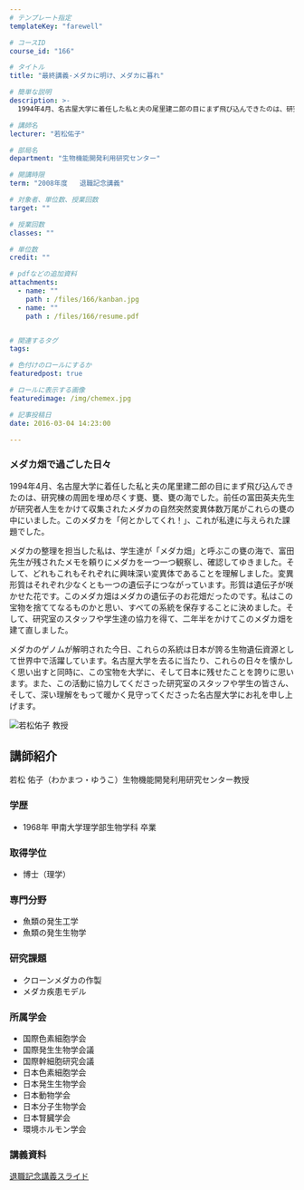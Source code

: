 ```yaml
---
# テンプレート指定
templateKey: "farewell"

# コースID
course_id: "166"

# タイトル
title: "最終講義-メダカに明け、メダカに暮れ"

# 簡単な説明
description: >-
  1994年4月、名古屋大学に着任した私と夫の尾里建二郎の目にまず飛び込んできたのは、研究棟の周囲を埋め尽くす甕、甕、甕の海でした。前任の富田英夫先生が研究者人生をかけて収集されたメダカの自然突然変...

# 講師名
lecturer: "若松佑子"

# 部局名
department: "生物機能開発利用研究センター"

# 開講時限
term: "2008年度	退職記念講義"

# 対象者、単位数、授業回数
target: ""

# 授業回数
classes: ""

# 単位数
credit: ""

# pdfなどの追加資料
attachments: 
  - name: "" 
    path : /files/166/kanban.jpg
  - name: "" 
    path : /files/166/resume.pdf


# 関連するタグ
tags:

# 色付けのロールにするか
featuredpost: true

# ロールに表示する画像
featuredimage: /img/chemex.jpg

# 記事投稿日
date: 2016-03-04 14:23:00

---
```

### メダカ畑で過ごした日々

1994年4月、名古屋大学に着任した私と夫の尾里建二郎の目にまず飛び込んできたのは、研究棟の周囲を埋め尽くす甕、甕、甕の海でした。前任の富田英夫先生が研究者人生をかけて収集されたメダカの自然突然変異体数万尾がこれらの甕の中にいました。このメダカを「何とかしてくれ！」、これが私達に与えられた課題でした。 

メダカの整理を担当した私は、学生達が「メダカ畑」と呼ぶこの甕の海で、富田先生が残されたメモを頼りにメダカを一つ一つ観察し、確認してゆきました。そして、どれもこれもそれぞれに興味深い変異体であることを理解しました。変異形質はそれぞれ少なくとも一つの遺伝子につながっています。形質は遺伝子が咲かせた花です。このメダカ畑はメダカの遺伝子のお花畑だったのです。私はこの宝物を捨ててなるものかと思い、すべての系統を保存することに決めました。そして、研究室のスタッフや学生達の協力を得て、二年半をかけてこのメダカ畑を建て直しました。 

メダカのゲノムが解明された今日、これらの系統は日本が誇る生物遺伝資源として世界中で活躍しています。名古屋大学を去るに当たり、これらの日々を懐かしく思い出すと同時に、この宝物を大学に、そして日本に残せたことを誇りに思います。また、この活動に協力してくださった研究室のスタッフや学生の皆さん、そして、深い理解をもって暖かく見守ってくださった名古屋大学にお礼を申し上げます。

![若松佑子 教授](/files/166/face.jpg) 
## 講師紹介

若松 佑子（わかまつ・ゆうこ）生物機能開発利用研究センター教授 

### 学歴

  * 1968年 甲南大学理学部生物学科 卒業

### 取得学位

  * 博士（理学）

### 専門分野

  * 魚類の発生工学
  * 魚類の発生生物学

### 研究課題

  * クローンメダカの作製
  * メダカ疾患モデル

### 所属学会

  * 国際色素細胞学会
  * 国際発生生物学会議
  * 国際幹細胞研究会議
  * 日本色素細胞学会
  * 日本発生生物学会
  * 日本動物学会
  * 日本分子生物学会
  * 日本腎臓学会
  * 環境ホルモン学会
### 講義資料


[退職記念講義スライド](/files/166/resume.pdf) 
